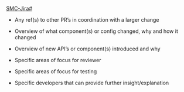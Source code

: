 [SMC-Jira#](https://powerschoolgroup.atlassian.net/browse/SMC-Jira#)

* Any ref(s) to other PR’s in coordination with a larger change

* Overview of what component(s) or config changed, why and how it changed

* Overview of new API’s or component(s) introduced and why

* Specific areas of focus for reviewer
* Specific areas of focus for testing
* Specific developers that can provide further insight/explanation

